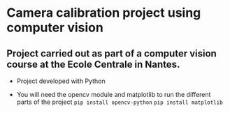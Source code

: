 # Camera calibration project using computer vision

## Project carried out as part of a computer vision course at the Ecole Centrale in Nantes. 

- Project developed with Python

- You will need the opencv module and matplotlib to run the different parts of the project
`pip install opencv-python`
`pip install matplotlib`
